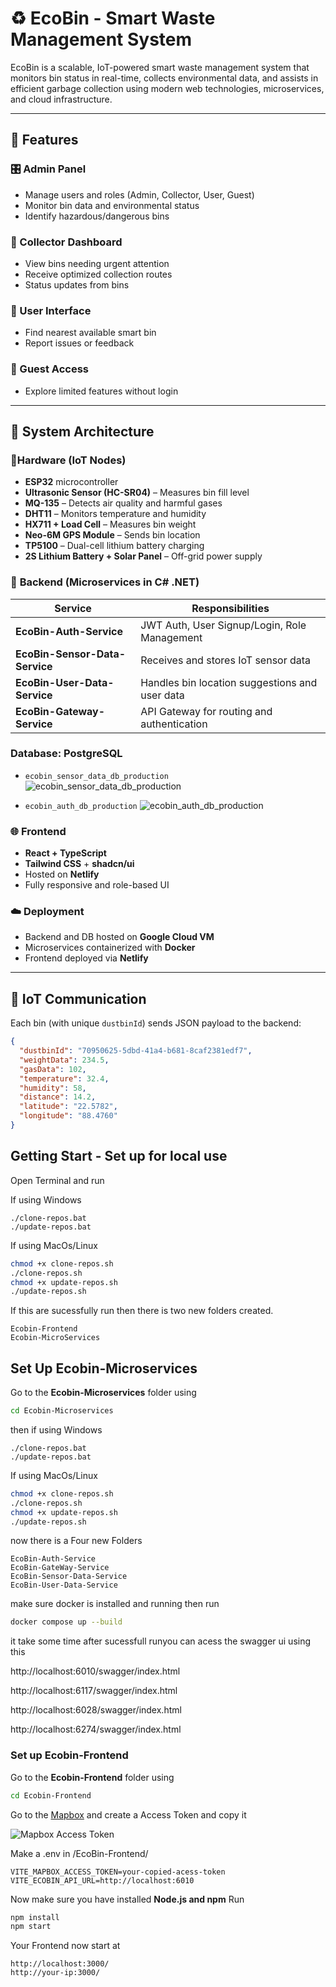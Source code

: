 # ♻️ EcoBin - Smart Waste Management System

EcoBin is a scalable, IoT-powered smart waste management system that monitors bin status in real-time, collects environmental data, and assists in efficient garbage collection using modern web technologies, microservices, and cloud infrastructure.

---

## 🚀 Features

### 🎛️ Admin Panel
- Manage users and roles (Admin, Collector, User, Guest)
- Monitor bin data and environmental status
- Identify hazardous/dangerous bins

### 👷 Collector Dashboard
- View bins needing urgent attention
- Receive optimized collection routes
- Status updates from bins

### 👤 User Interface
- Find nearest available smart bin
- Report issues or feedback

### 🧾 Guest Access
- Explore limited features without login

---

## 🧠 **System Architecture**

### 🔌**Hardware (IoT Nodes)**
- **ESP32** microcontroller  
- **Ultrasonic Sensor (HC-SR04)** – Measures bin fill level  
- **MQ-135** – Detects air quality and harmful gases  
- **DHT11** – Monitors temperature and humidity  
- **HX711 + Load Cell** – Measures bin weight  
- **Neo-6M GPS Module** – Sends bin location  
- **TP5100** – Dual-cell lithium battery charging  
- **2S Lithium Battery + Solar Panel** – Off-grid power supply  

### 🧰 **Backend (Microservices in C# .NET)**

| Service               | Responsibilities                                  |
|-----------------------|---------------------------------------------------|
| **EcoBin-Auth-Service**      | JWT Auth, User Signup/Login, Role Management      |
| **EcoBin-Sensor-Data-Service** | Receives and stores IoT sensor data             |
| **EcoBin-User-Data-Service** | Handles bin location suggestions and user data    |
| **EcoBin-Gateway-Service**   | API Gateway for routing and authentication        |

### **Database**: PostgreSQL  
  - `ecobin_sensor_data_db_production`  
  ![ecobin_sensor_data_db_production](/Images/img1.png)

  - `ecobin_auth_db_production` 
  ![ecobin_auth_db_production](/Images/img1.png) 

### 🌐 Frontend
- **React + TypeScript**
- **Tailwind CSS** + **shadcn/ui**
- Hosted on **Netlify**
- Fully responsive and role-based UI

### ☁️ Deployment
- Backend and DB hosted on **Google Cloud VM**
- Microservices containerized with **Docker**
- Frontend deployed via **Netlify**

---

## 📡 IoT Communication

Each bin (with unique `dustbinId`) sends JSON payload to the backend:

```json
{
  "dustbinId": "70950625-5dbd-41a4-b681-8caf2381edf7",
  "weightData": 234.5,
  "gasData": 102,
  "temperature": 32.4,
  "humidity": 58,
  "distance": 14.2,
  "latitude": "22.5782",
  "longitude": "88.4760"
}
```

## Getting Start - Set up for local use

Open Terminal and run 

If using Windows
```shell
./clone-repos.bat
./update-repos.bat
```
If using MacOs/Linux
```bash
chmod +x clone-repos.sh
./clone-repos.sh
chmod +x update-repos.sh
./update-repos.sh
```

If this are sucessfully run then there is two new folders created. 

```
Ecobin-Frontend
Ecobin-MicroServices
```
## Set Up Ecobin-Microservices

Go to the **Ecobin-Microservices** folder using 

```bash
cd Ecobin-Microservices
```
then if using Windows
```shell
./clone-repos.bat
./update-repos.bat
```
If using MacOs/Linux
```bash
chmod +x clone-repos.sh
./clone-repos.sh
chmod +x update-repos.sh
./update-repos.sh
```

now there is a Four new Folders
```
EcoBin-Auth-Service
EcoBin-GateWay-Service
EcoBin-Sensor-Data-Service
EcoBin-User-Data-Service
```
make sure docker is installed and running
then run 
```bash
docker compose up --build
```
it take some time 
after sucessfull runyou can acess the swagger ui using this 

http://localhost:6010/swagger/index.html

http://localhost:6117/swagger/index.html

http://localhost:6028/swagger/index.html

http://localhost:6274/swagger/index.html


### Set up Ecobin-Frontend

Go to the **Ecobin-Frontend** folder using 

```bash
cd Ecobin-Frontend
```

Go to the [Mapbox](https://www.mapbox.com/)
and create a Access Token and copy it 

![Mapbox Access Token](/Images/img1.png)

Make a .env in /EcoBin-Frontend/ 
```
VITE_MAPBOX_ACCESS_TOKEN=your-copied-acess-token
VITE_ECOBIN_API_URL=http://localhost:6010
```
Now make sure you have installed **Node.js and npm** 
Run
```bash
npm install
npm start
```
Your Frontend now start at 
```
http://localhost:3000/
http://your-ip:3000/
```
